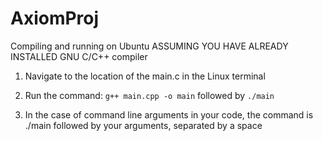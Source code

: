 # AxiomProj
Compiling and running on Ubuntu
ASSUMING YOU HAVE ALREADY INSTALLED  GNU C/C++ compiler

1. Navigate to the location of the main.c in the Linux terminal

2. Run the command: `g++ main.cpp -o main` followed by `./main`

3. In the case of command line arguments in your code, the command is ./main followed by your arguments, separated by a space
